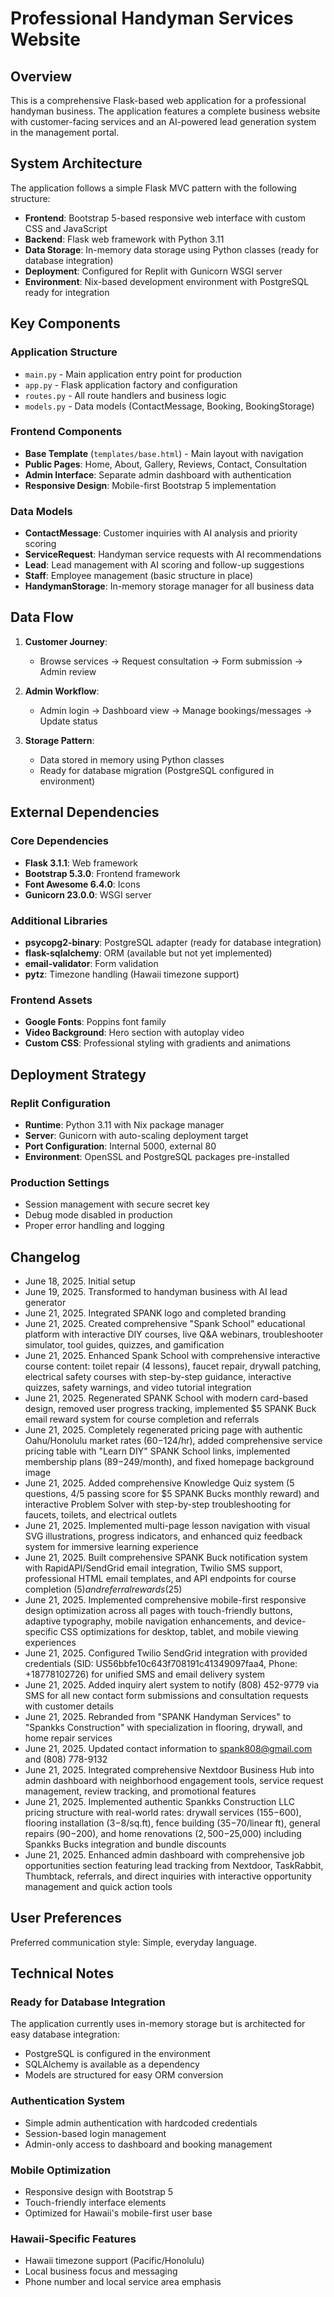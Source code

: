 # Professional Handyman Services Website

## Overview

This is a comprehensive Flask-based web application for a professional handyman business. The application features a complete business website with customer-facing services and an AI-powered lead generation system in the management portal.

## System Architecture

The application follows a simple Flask MVC pattern with the following structure:

- **Frontend**: Bootstrap 5-based responsive web interface with custom CSS and JavaScript
- **Backend**: Flask web framework with Python 3.11
- **Data Storage**: In-memory data storage using Python classes (ready for database integration)
- **Deployment**: Configured for Replit with Gunicorn WSGI server
- **Environment**: Nix-based development environment with PostgreSQL ready for integration

## Key Components

### Application Structure
- `main.py` - Main application entry point for production
- `app.py` - Flask application factory and configuration
- `routes.py` - All route handlers and business logic
- `models.py` - Data models (ContactMessage, Booking, BookingStorage)

### Frontend Components
- **Base Template** (`templates/base.html`) - Main layout with navigation
- **Public Pages**: Home, About, Gallery, Reviews, Contact, Consultation
- **Admin Interface**: Separate admin dashboard with authentication
- **Responsive Design**: Mobile-first Bootstrap 5 implementation

### Data Models
- **ContactMessage**: Customer inquiries with AI analysis and priority scoring
- **ServiceRequest**: Handyman service requests with AI recommendations
- **Lead**: Lead management with AI scoring and follow-up suggestions
- **Staff**: Employee management (basic structure in place)
- **HandymanStorage**: In-memory storage manager for all business data

## Data Flow

1. **Customer Journey**: 
   - Browse services → Request consultation → Form submission → Admin review
   
2. **Admin Workflow**:
   - Admin login → Dashboard view → Manage bookings/messages → Update status

3. **Storage Pattern**:
   - Data stored in memory using Python classes
   - Ready for database migration (PostgreSQL configured in environment)

## External Dependencies

### Core Dependencies
- **Flask 3.1.1**: Web framework
- **Bootstrap 5.3.0**: Frontend framework
- **Font Awesome 6.4.0**: Icons
- **Gunicorn 23.0.0**: WSGI server

### Additional Libraries
- **psycopg2-binary**: PostgreSQL adapter (ready for database integration)
- **flask-sqlalchemy**: ORM (available but not yet implemented)
- **email-validator**: Form validation
- **pytz**: Timezone handling (Hawaii timezone support)

### Frontend Assets
- **Google Fonts**: Poppins font family
- **Video Background**: Hero section with autoplay video
- **Custom CSS**: Professional styling with gradients and animations

## Deployment Strategy

### Replit Configuration
- **Runtime**: Python 3.11 with Nix package manager
- **Server**: Gunicorn with auto-scaling deployment target
- **Port Configuration**: Internal 5000, external 80
- **Environment**: OpenSSL and PostgreSQL packages pre-installed

### Production Settings
- Session management with secure secret key
- Debug mode disabled in production
- Proper error handling and logging

## Changelog

- June 18, 2025. Initial setup
- June 19, 2025. Transformed to handyman business with AI lead generator
- June 21, 2025. Integrated SPANK logo and completed branding
- June 21, 2025. Created comprehensive "Spank School" educational platform with interactive DIY courses, live Q&A webinars, troubleshooter simulator, tool guides, quizzes, and gamification
- June 21, 2025. Enhanced Spank School with comprehensive interactive course content: toilet repair (4 lessons), faucet repair, drywall patching, electrical safety courses with step-by-step guidance, interactive quizzes, safety warnings, and video tutorial integration
- June 21, 2025. Regenerated SPANK School with modern card-based design, removed user progress tracking, implemented $5 SPANK Buck email reward system for course completion and referrals
- June 21, 2025. Completely regenerated pricing page with authentic Oahu/Honolulu market rates ($60-$124/hr), added comprehensive service pricing table with "Learn DIY" SPANK School links, implemented membership plans ($89-$249/month), and fixed homepage background image
- June 21, 2025. Added comprehensive Knowledge Quiz system (5 questions, 4/5 passing score for $5 SPANK Bucks monthly reward) and interactive Problem Solver with step-by-step troubleshooting for faucets, toilets, and electrical outlets
- June 21, 2025. Implemented multi-page lesson navigation with visual SVG illustrations, progress indicators, and enhanced quiz feedback system for immersive learning experience
- June 21, 2025. Built comprehensive SPANK Buck notification system with RapidAPI/SendGrid email integration, Twilio SMS support, professional HTML email templates, and API endpoints for course completion ($5) and referral rewards ($25)
- June 21, 2025. Implemented comprehensive mobile-first responsive design optimization across all pages with touch-friendly buttons, adaptive typography, mobile navigation enhancements, and device-specific CSS optimizations for desktop, tablet, and mobile viewing experiences
- June 21, 2025. Configured Twilio SendGrid integration with provided credentials (SID: US56bbfe10c643f708191c41349097faa4, Phone: +18778102726) for unified SMS and email delivery system
- June 21, 2025. Added inquiry alert system to notify (808) 452-9779 via SMS for all new contact form submissions and consultation requests with customer details
- June 21, 2025. Rebranded from "SPANK Handyman Services" to "Spankks Construction" with specialization in flooring, drywall, and home repair services
- June 21, 2025. Updated contact information to spank808@gmail.com and (808) 778-9132
- June 21, 2025. Integrated comprehensive Nextdoor Business Hub into admin dashboard with neighborhood engagement tools, service request management, review tracking, and promotional features
- June 21, 2025. Implemented authentic Spankks Construction LLC pricing structure with real-world rates: drywall services ($155-$600), flooring installation ($3-$8/sq.ft), fence building ($35-$70/linear ft), general repairs ($90-$200), and home renovations ($2,500-$25,000) including Spankks Bucks integration and bundle discounts
- June 21, 2025. Enhanced admin dashboard with comprehensive job opportunities section featuring lead tracking from Nextdoor, TaskRabbit, Thumbtack, referrals, and direct inquiries with interactive opportunity management and quick action tools

## User Preferences

Preferred communication style: Simple, everyday language.

## Technical Notes

### Ready for Database Integration
The application currently uses in-memory storage but is architected for easy database integration:
- PostgreSQL is configured in the environment
- SQLAlchemy is available as a dependency
- Models are structured for easy ORM conversion

### Authentication System
- Simple admin authentication with hardcoded credentials
- Session-based login management
- Admin-only access to dashboard and booking management

### Mobile Optimization
- Responsive design with Bootstrap 5
- Touch-friendly interface elements
- Optimized for Hawaii's mobile-first user base

### Hawaii-Specific Features
- Hawaii timezone support (Pacific/Honolulu)
- Local business focus and messaging
- Phone number and local service area emphasis